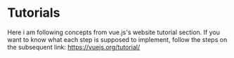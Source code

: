 # Tutorials

Here i am following concepts from vue.js's website tutorial  section. If you want to know what each step is supposed to implement, follow the steps on the subsequent link: https://vuejs.org/tutorial/